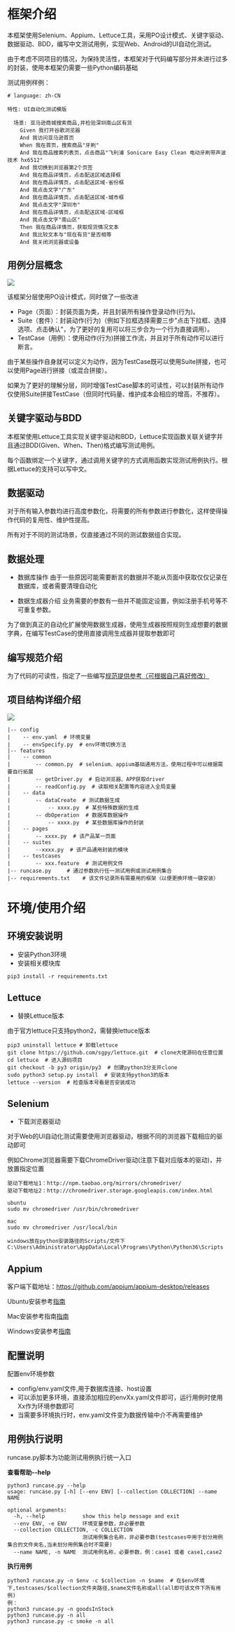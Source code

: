 # 框架介绍
本框架使用Selenium、Appium、Lettuce工具，采用PO设计模式、关键字驱动、数据驱动、BDD，编写中文测试用例，实现Web、Android的UI自动化测试。

由于考虑不同项目的情况，为保持灵活性，本框架对于代码编写部分并未进行过多的封装，使用本框架仍需要一些Python编码基础

测试用例样例：
```
# language: zh-CN

特性: UI自动化测试模版

  场景: 亚马逊商城搜索商品,并检验深圳南山区有货
    Given 我打开谷歌浏览器
    And 我访问亚马逊首页
    When 我在首页，搜索商品"牙刷"
    And 我在商品搜索列表页，点击商品"飞利浦 Sonicare Easy Clean 电动牙刷带声波技术 hx6512"
    And 我切换到浏览器第2个页签
    And 我在商品详情页，点击配送区域选择框
    And 我在商品详情页，点击配送区域-省份框
    And 我点击文字"广东"
    And 我在商品详情页，点击配送区域-城市框
    And 我点击文字"深圳市"
    And 我在商品详情页，点击配送区域-区域框
    And 我点击文字"南山区"
    Then 我在商品详情页，获取现货情况文本
    And 我比较文本与"现在有货"是否相等
    And 我关闭浏览器或设备
```


## 用例分层概念
![](https://github.com/fengyibo963/DemoUITestLettuce/blob/master/docs/%E9%A1%B9%E7%9B%AE%E7%BB%93%E6%9E%84(%E5%88%86%E5%B1%82%E6%A6%82%E5%BF%B5).png)

该框架分层使用PO设计模式，同时做了一些改进

* Page（页面）：封装页面为类，并且封装所有操作登录动作(行为)。
* Suite（套件）：封装动作(行为)（例如下拉框选择需要三步"点击下拉框、选择选项、点击确认"，为了更好的复用可以将三步合为一个行为直接调用）。
* TestCase（用例）：使用动作(行为)拼接工作流，并且对于所有动作可以进行断言。

由于某些操作自身就可以定义为动作，因为TestCase既可以使用Suite拼接，也可以使用Page进行拼接（或混合拼接）。

如果为了更好的理解分层，同时增强TestCase脚本的可读性，可以封装所有动作仅使用Suite拼接TestCase（但同时代码量、维护成本会相应的增高，不推荐）。

## 关键字驱动与BDD
本框架使用Lettuce工具实现关键字驱动和BDD，Lettuce实现函数关联关键字并且通过BDD(Given、When、Then)格式编写测试用例。

每个函数绑定一个关键字，通过调用关键字的方式调用函数实现测试用例执行。根据Lettuce的支持可以写中文。

## 数据驱动
对于所有输入参数均进行高度参数化，将需要的所有参数进行参数化，这样使得操作代码的复用性、维护性提高。

所有对于不同的测试场景，仅直接通过不同的测试数据组合实现。

## 数据处理
* 数据库操作
由于一些原因可能需要断言的数据并不能从页面中获取仅仅记录在数据库，或者需要清理自动化

* 数据生成器介绍
业务需要的参数有一些并不能固定设置，例如注册手机号等不可重复参数。

为了做到真正的自动化扩展使用数据生成器，使用生成器按照规则生成想要的数据字典，在编写TestCase的使用直接调用生成器并提取参数即可

## 编写规范介绍
为了代码的可读性，指定了一些编写[规范提供参考（可根据自己喜好修改）](https://github.com/fengyibo963/DemoUITestLettuce/blob/master/docs/%E7%BC%96%E5%86%99%E8%AF%B4%E6%98%8E.md)

## 项目结构详细介绍

![](https://github.com/fengyibo963/DemoUITestLettuce/blob/master/docs/%E9%A1%B9%E7%9B%AE%E7%9B%AE%E5%BD%95.png)

```
|-- config
|    -- env.yaml  # 环境变量
|    -- envSpecify.py  # env环境切换方法
|-- features
|    -- common      
|        -- common.py  # selenium、appium基础通用方法，使用过程中可以根据需要自行拓展
|        -- getDriver.py  # 启动浏览器、APP获取driver
|        -- readConfig.py  # 读取相关配置等内容进入全局变量
|    -- data
|        -- dataCreate  # 测试数据生成
|            -- xxxx.py  # 某些特殊数据的生成
|        -- dbOperation  # 数据库数据操作  
|            -- xxxx.py  # 某些数据库操作的封装
|    -- pages
|        -- xxxx.py  # 该产品某一页面
|    -- suites
|        --xxxx.py  # 该产品通用封装的模块
|    -- testcases
|        -- xxx.feature  # 测试用例文件
|-- runcase.py     # 通过参数执行任一测试用例或测试用例集合
|-- requirements.txt    # 该文件记录所有需要用的框架（以便更换环境一键安装）
```

# 环境/使用介绍
## 环境安装说明
* 安装Python3环境
* 安装相关模块库
```
pip3 install -r requirements.txt
```
## Lettuce
* 替换Lettuce版本

由于官方lettuce只支持python2，需替换lettuce版本
```
pip3 uninstall lettuce # 卸载lettuce
git clone https://github.com/sgpy/lettuce.git  # clone大佬源码在任意位置
cd lettuce  # 进入源码项目
git checkout -b py3 origin/py3  # 创建python3分支并clone
sudo python3 setup.py install  # 安装支持python3的版本
lettuce --version  # 检查版本号看是否安装成功
```
## Selenium
* 下载浏览器驱动

对于Web的UI自动化测试需要使用浏览器驱动，根据不同的浏览器下载相应的驱动即可

例如Chrome浏览器需要下载ChromeDriver驱动(注意下载对应版本的驱动)，并放置指定位置
```
驱动下载地址1：http://npm.taobao.org/mirrors/chromedriver/
驱动下载地址2：http://chromedriver.storage.googleapis.com/index.html

ubuntu
sudo mv chromedriver /usr/bin/chromedriver

mac
sudo mv chromedriver /usr/local/bin

windows放在python安装路径的Scripts/文件下
C:\Users\Administrator\AppData\Local\Programs\Python\Python36\Scripts
```
## Appium
客户端下载地址：https://github.com/appium/appium-desktop/releases

Ubuntu安装参考[指南](https://blog.csdn.net/baidu_36943075/article/details/103985826)

Mac安装参考指南[指南](https://www.jianshu.com/p/d36ff3707862)

Windows安装参考[指南](https://www.cnblogs.com/lgqboke/p/9776503.html)

## 配置说明
配置env环境参数
* config/env.yaml文件,用于数据库连接、host设置
* 可以添加更多环境，直接添加相应的envXx.yaml文件即可，运行用例时使用Xx作为环境参数即可 
* 当需要多环境执行时，env.yaml文件变为数据传输中介不再需要维护

## 用例执行说明
runcase.py脚本为功能测试用例执行统一入口

**查看帮助--help**
```
python3 runcase.py --help
usage: runcase.py [-h] [--env ENV] [--collection COLLECTION] --name NAME

optional arguments:
  -h, --help            show this help message and exit
  --env ENV, -e ENV     环境变量参数，非必要参数
  --collection COLLECTION, -c COLLECTION
                        测试用例集合名称，非必要参数(testcases中用于划分用例集合的文件夹名,当未划分用例集合时不需要)
  --name NAME, -n NAME  测试用例名称，必要参数，例：case1 或者 case1,case2
```

**执行用例**

```
python3 runcase.py -n $env -c $collection -n $name  # 在$env环境下,testcases/$collection文件夹路径,$name文件名称或all(all即可该文件下所有用例)
例：
python3 runcase.py -n goodsInStock
python3 runcase.py -n all
python3 runcase.py -c smoke -n all
```
